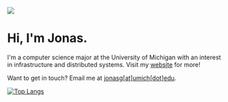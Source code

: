 <img src="https://i.redd.it/yfqlq8g8nyt71.jpg" />

# Hi, I'm Jonas.

I'm a computer science major at the University of Michigan with an interest in infrastructure and distributed systems. Visit my [website](https://jonasiwnl.github.io) for more!

Want to get in touch? Email me at [jonasg\[at\]umich\[dot\]edu](mailto:jonasg@umich.edu).

[![Top Langs](https://github-readme-stats.vercel.app/api/top-langs/?username=jonasiwnl&layout=compact&theme=dracula)](https://github.com/anuraghazra/github-readme-stats)
